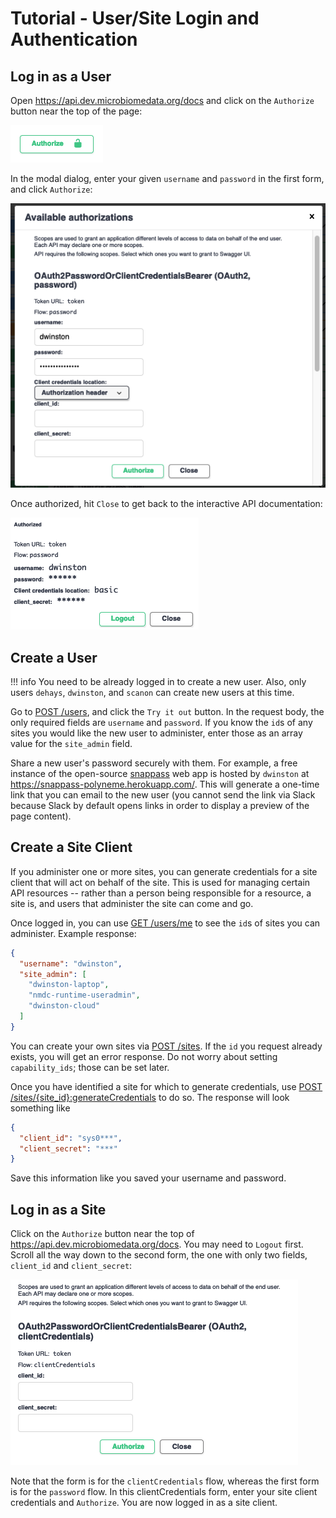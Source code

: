# Tutorial - User/Site Login and Authentication

## Log in as a User

Open <https://api.dev.microbiomedata.org/docs> and click on the `Authorize` button near the top of
the page:

![auth button](img/auth-button.png)

In the modal dialog, enter your given `username` and `password` in the first form, and click
`Authorize`:

![auth-username](img/auth-username.png)

Once authorized, hit `Close` to get back to the interactive API documentation:

![auth-close-modal](img/auth-close-modal.png)

## Create a User

!!! info 
    You need to be already logged in to create a new user.
    Also, only users `dehays`, `dwinston`, and `scanon` can create new users at this time.

Go to [POST /users](https://api.dev.microbiomedata.org/docs#/users/create_user_users_post), and
click the `Try it out` button. In the request body, the only required fields are `username` and
`password`. If you know the `id`s of any sites you would like the new user to administer, enter
those as an array value for the `site_admin` field.

Share a new user's password securely with them. For example, a free instance of the open-source
[snappass](https://github.com/pinterest/snappass) web app is hosted by `dwinston` at
<https://snappass-polyneme.herokuapp.com/>. This will generate a one-time link that you can email to
the new user (you cannot send the link via Slack because Slack by default opens links in order to
display a preview of the page content).

## Create a Site Client

If you administer one or more sites, you can generate credentials for a site client that will act on
behalf of the site. This is used for managing certain API resources -- rather than a person being
responsible for a resource, a site is, and users that administer the site can come and go.

Once logged in, you can use [GET
/users/me](https://api.dev.microbiomedata.org/docs#/users/read_users_me_users_me__get) to see the
`id`s of sites you can administer. Example response:

```json
{
  "username": "dwinston",
  "site_admin": [
    "dwinston-laptop",
    "nmdc-runtime-useradmin",
    "dwinston-cloud"
  ]
}
```

You can create your own sites via [POST
/sites](https://api.dev.microbiomedata.org/docs#/sites/create_site_sites_post). If the `id` you
request already exists, you will get an error response. Do not worry about setting `capability_ids`;
those can be set later.

Once you have identified a site for which to generate credentials, use [POST
/sites/{site_id}:generateCredentials](https://api.dev.microbiomedata.org/docs#/sites/generate_credentials_for_site_client_sites__site_id__generateCredentials_post)
to do so. The response will look something like

```json
{
  "client_id": "sys0***",
  "client_secret": "***"
}
```

Save this information like you saved your username and password.

## Log in as a Site

Click on the `Authorize` button near the top of <https://api.dev.microbiomedata.org/docs>. You may
need to `Logout` first. Scroll all the way down to the second form, the one with only two fields,
`client_id` and `client_secret`:

![auth-client-id](img/auth-client-id.png)

Note that the form is for the `clientCredentials` flow, whereas the first form is for the `password`
flow. In this clientCredentials form, enter your site client credentials and `Authorize`. You are
now logged in as a site client.

